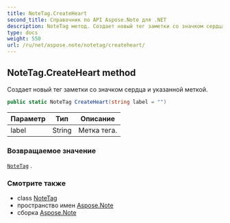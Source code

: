 ```yaml
---
title: NoteTag.CreateHeart
second_title: Справочник по API Aspose.Note для .NET
description: NoteTag метод. Создает новый тег заметки со значком сердца и указанной меткой.
type: docs
weight: 550
url: /ru/net/aspose.note/notetag/createheart/
---
```

## NoteTag.CreateHeart method

Создает новый тег заметки со значком сердца и указанной меткой.

```csharp
public static NoteTag CreateHeart(string label = "")
```

| Параметр | Тип | Описание |
| --- | --- | --- |
| label | String | Метка тега. |

### Возвращаемое значение

[`NoteTag`](../) .

### Смотрите также

* class [NoteTag](../)
* пространство имен [Aspose.Note](../../notetag/)
* сборка [Aspose.Note](../../../)


